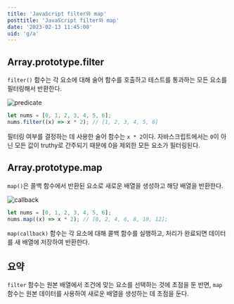 ```yaml
---
title: 'JavaScript filter와 map'
posttitle: 'JavaScript filter와 map'
date: '2023-02-13 11:45:00'
uid: 'g/a'
---
```


## Array.prototype.filter

`filter()` 함수는 각 요소에 대해 술어 함수를 호출하고 테스트를 통과하는 모든 요소를 필터링해서 반환한다.

![predicate](/images/g/predicate.webp)

```js
let nums = [0, 1, 2, 3, 4, 5, 6];
nums.filter((x) => x * 2); // [1, 2, 3, 4, 5, 6]
```

필터링 여부를 결정하는 데 사용한 술어 함수는 `x * 2`이다. 자바스크립트에서는 `0`이 아닌 모든 값이 truthy로 간주되기 때문에 0을 제외한 모든 요소가 필터링된다.

## Array.prototype.map

`map()`은 콜백 함수에서 반환된 요소로 새로운 배열을 생성하고 해당 배열을 반환한다.

![callback](/images/g/callback.webp)

```js
let nums = [0, 1, 2, 3, 4, 5, 6];
nums.map((x) => x * 2); // [0, 2, 4, 6, 8, 10, 12];
```

`map(callback)` 함수는 각 요소에 대해 콜백 함수를 실행하고, 처리가 완료되면 데이터를 새 배열에 저장하여 반환한다.

## 요약

`filter` 함수는 원본 배열에서 조건에 맞는 요소를 선택하는 것에 초점을 둔 반면, `map` 함수는 원본 데이터를 사용하여 새로운 배열을 생성하는 데 초점을 둔다.
